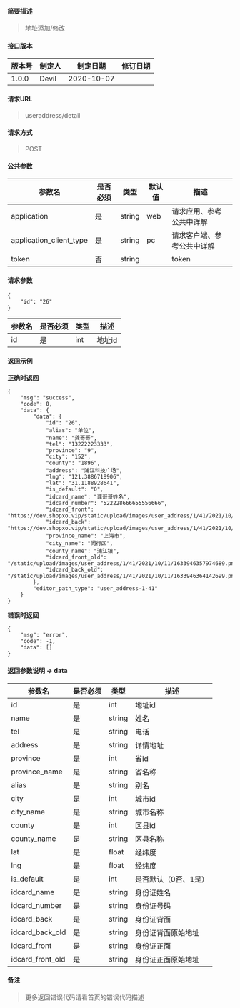 #### 简要描述

> 地址添加/修改

#### 接口版本

| 版本号 | 制定人 | 制定日期 | 修订日期 |
| --- | --- | --- | --- |
| 1.0.0 | Devil | 2020-10-07 |  |

#### 请求URL

> useraddress/detail

#### 请求方式

> POST

#### 公共参数

| 参数名 | 是否必须 | 类型 | 默认值 | 描述 |
| --- | --- | --- | --- | --- |
| application | 是 | string | web | 请求应用、参考公共中详解 |
| application\_client\_type | 是 | string | pc | 请求客户端、参考公共中详解 |
| token | 否 | string |  | token |

#### 请求参数

```
{
    "id": "26"
}
```

| 参数名 | 是否必须 | 类型 | 描述 |
| --- | --- | --- | --- |
| id | 是 | int | 地址id |

#### 返回示例

**正确时返回**

```
{
    "msg": "success",
    "code": 0,
    "data": {
        "data": {
            "id": "26",
            "alias": "单位",
            "name": "龚哥哥",
            "tel": "13222223333",
            "province": "9",
            "city": "152",
            "county": "1896",
            "address": "浦江科技广场",
            "lng": "121.3886718906",
            "lat": "31.1188928641",
            "is_default": "0",
            "idcard_name": "龚哥哥姓名",
            "idcard_number": "522228666655556666",
            "idcard_front": "https://dev.shopxo.vip/static/upload/images/user_address/1/41/2021/10/11/1633946357974689.png",
            "idcard_back": "https://dev.shopxo.vip/static/upload/images/user_address/1/41/2021/10/11/1633946364142699.png",
            "province_name": "上海市",
            "city_name": "闵行区",
            "county_name": "浦江镇",
            "idcard_front_old": "/static/upload/images/user_address/1/41/2021/10/11/1633946357974689.png",
            "idcard_back_old": "/static/upload/images/user_address/1/41/2021/10/11/1633946364142699.png"
        },
        "editor_path_type": "user_address-1-41"
    }
}
```

**错误时返回**

```
{
    "msg": "error",
    "code": -1,
    "data": []
}
```

#### 返回参数说明 -> data

| 参数名 | 是否必须 | 类型 | 描述 |
| --- | --- | --- | --- |
| id | 是 | int | 地址id |
| name | 是 | string | 姓名 |
| tel | 是 | string | 电话 |
| address | 是 | string | 详情地址 |
| province | 是 | int | 省id |
| province\_name | 是 | string | 省名称 |
| alias | 是 | string | 别名 |
| city | 是 | int | 城市id |
| city\_name | 是 | string | 城市名称 |
| county | 是 | int | 区县id |
| county\_name | 是 | string | 区县名称 |
| lat | 是 | float | 经纬度 |
| lng | 是 | float | 经纬度 |
| is\_default | 是 | int | 是否默认（0否、1是） |
| idcard\_name | 是 | string | 身份证姓名 |
| idcard\_number | 是 | string | 身份证号码 |
| idcard\_back | 是 | string | 身份证背面 |
| idcard\_back\_old | 是 | string | 身份证背面原始地址 |
| idcard\_front | 是 | string | 身份证正面 |
| idcard\_front\_old | 是 | string | 身份证正面原始地址 |

#### 备注

> 更多返回错误代码请看首页的错误代码描述